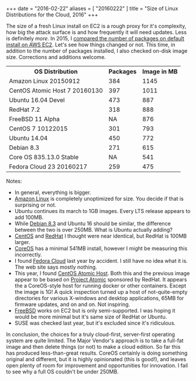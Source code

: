 +++
date = "2016-02-22"
aliases = [ "20160222" ]
title = "Size of Linux Distributions for the Cloud, 2016"
+++

The size of a fresh Linux install on EC2 is a rough proxy for it's
complexity, how big the attack surface is and how frequently it will
need updates.  Less is definitely *more*.  In 2015, I [compared the
number of packages on default install on AWS
EC2](/article/comparison-of-linux-distributions-on-aws-ec2/).  Let's
see how things changed or not.  This time, in addition to the number
of packages installed, I also checked on-disk image size.  Corrections
and additions welcome.<!--more-->


<table class="table">
<tr><th>OS Distribution</th><th>Packages</th><th>Image in MB</th></tr>
<tr><td>Amazon Linux 20150912        </td><td> 384  </td><td> 1145 </td></tr>
<tr><td>CentOS Atomic Host 7 20160130</td><td> 397  </td><td> 1011 </td></tr>
<tr><td>Ubuntu 16.04 Devel           </td><td> 473  </td><td> 887  </td></tr>
<tr><td>RedHat 7.2                   </td><td> 318  </td><td> 888  </td></tr>
<tr><td>FreeBSD 11 Alpha             </td><td> NA   </td><td> 876  </td></tr>
<tr><td>CentOS 7 10122015            </td><td> 301  </td><td> 793  </td></tr>
<tr><td>Ubuntu 14.04                 </td><td> 450  </td><td> 772  </td></tr>
<tr><td>Debian 8.3                   </td><td> 271  </td><td> 615  </td></tr>
<tr><td>Core OS 835.13.0 Stable      </td><td> NA   </td><td> 541  </td></tr>
<tr><td>Fedora Cloud 23 20160217     </td><td> 259  </td><td> 475  </td></tr>
</table>

Notes:

* In general, everything is bigger.
* [Amazon Linux](https://aws.amazon.com/amazon-linux-ami/) is completely unoptimized for size.  You decide if
  that is surprising or not.
* Ubuntu continues its march to 1GB images. Every LTS release appears
  to add 100MB.
* While [Debian 8.3](https://www.debian.org/News/2016/20160123) and
  Ubuntu 16 should be similar, the difference between the two is over
  250MB.  What is Ubuntu actually adding?
* [CentOS](https://www.centos.org) and
  [RedHat](http://www.redhat.com/en) I thought were near identical,
  but RedHat is 100MB larger.
* [CoreOS](https://coreos.com) has a minimal 541MB install, however I
  might be measuring this incorrectly.
* I found [Fedora Cloud](https://getfedora.org/en/cloud/) last year by
  accident.  I still have no idea what it is.  The web site says
  mostly nothing.
* This year, I found [CentOS Atomic
  Host](http://seven.centos.org/?p=579).  Both this and the previous
  image appear to be based on [Project
  Atomic](http://www.projectatomic.io) sponsored by RedHat.  It
  appears the a CoreOS-style host for running docker or other
  containers.  Except the image is 1G!  A quick inspection turned up a
  host of not-quite-empty directories for various X-windows and
  desktop applications, 65MB for firmware updates, and on and on.  Not
  inspiring.
* [FreeBSD](https://www.freebsd.org) works on EC2 but is
  only semi-supported.  I was hoping it would be more minimal but it's
  same size of RedHat or Ubuntu.
* SUSE was checked last year, but it's excluded since it's ridiculous.

In conclusion, the choices for a truly cloud-first, server-first
operating system are quite limited. The Major Vendor's approach is to
take a full-fat image and then delete things (or not) to make a
cloud edition. So far this has produced less-than-great results.
CoreOS certainly is doing something original and different, but it is
highly opinionated (this is good!), and leaves open plenty of room for
improvement and opportunities for innovation.  I fail to see why a
full OS couldn't be under 250MB.
